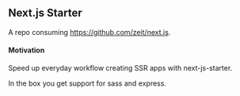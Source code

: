 ## Next.js Starter
A repo consuming https://github.com/zeit/next.js.

#### Motivation
Speed up everyday workflow creating SSR apps with next-js-starter.

In the box you get support for sass and express.
